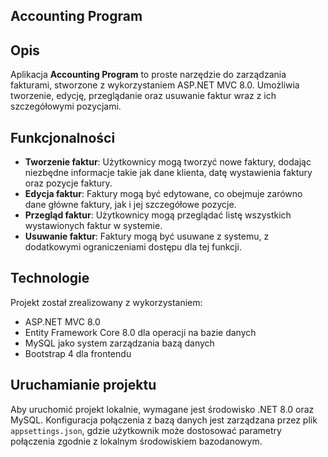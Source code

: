 ## Accounting Program

## Opis
Aplikacja **Accounting Program** to proste narzędzie do zarządzania fakturami, stworzone z wykorzystaniem ASP.NET MVC 8.0. Umożliwia tworzenie, edycję, przeglądanie oraz usuwanie faktur wraz z ich szczegółowymi pozycjami.

## Funkcjonalności
- **Tworzenie faktur**: Użytkownicy mogą tworzyć nowe faktury, dodając niezbędne informacje takie jak dane klienta, datę wystawienia faktury oraz pozycje faktury.
- **Edycja faktur**: Faktury mogą być edytowane, co obejmuje zarówno dane główne faktury, jak i jej szczegółowe pozycje.
- **Przegląd faktur**: Użytkownicy mogą przeglądać listę wszystkich wystawionych faktur w systemie.
- **Usuwanie faktur**: Faktury mogą być usuwane z systemu, z dodatkowymi ograniczeniami dostępu dla tej funkcji.

## Technologie
Projekt został zrealizowany z wykorzystaniem:
- ASP.NET MVC 8.0
- Entity Framework Core 8.0 dla operacji na bazie danych
- MySQL jako system zarządzania bazą danych
- Bootstrap 4 dla frontendu

## Uruchamianie projektu
Aby uruchomić projekt lokalnie, wymagane jest środowisko .NET 8.0 oraz MySQL. Konfiguracja połączenia z bazą danych jest zarządzana przez plik `appsettings.json`, gdzie użytkownik może dostosować parametry połączenia zgodnie z lokalnym środowiskiem bazodanowym.
